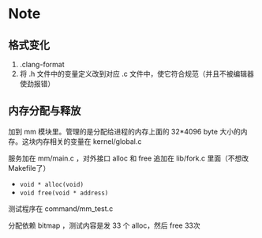 # Note

## 格式变化

1. .clang-format
2. 将 .h 文件中的变量定义改到对应 .c 文件中，使它符合规范（并且不被编辑器使劲报错）

## 内存分配与释放

加到 mm 模块里。管理的是分配给进程的内存上面的 32*4096 byte 大小的内存。这块内存相关的变量在 kernel/global.c

服务加在 mm/main.c ，对外接口 alloc 和 free 追加在 lib/fork.c 里面（不想改Makefile了）

+ `void * alloc(void)`
+ `void free(void * address)`

测试程序在 command/mm_test.c

分配依赖 bitmap ，测试内容是发 33 个 alloc，然后 free 33次

